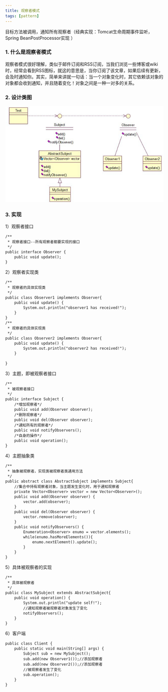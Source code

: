 ```yaml
---
title: 观察者模式
tags: [pattern]
---
```


目标方法被调用，通知所有观察者（经典实现：Tomcat生命周期事件监听，Spring BeanPostProcessor实现 ）

### 1. 什么是观察者模式
观察者模式很好理解，类似于邮件订阅和RSS订阅，当我们浏览一些博客或wiki时，经常会看到RSS图标，就这的意思是，当你订阅了该文章，如果后续有更新，会及时通知你。其实，简单来讲就一句话：当一个对象变化时，其它依赖该对象的对象都会收到通知，并且随着变化！对象之间是一种一对多的关系。

### 2. 设计类图
![](/images/java_pattern/observer/observer.jpg)

### 3. 实现
1）观察者接口
```
/**
 * 观察者接口--所有观察者都要实现的接口
 */
public interface Observer {
    public void update(); 
}
```
2）观察者实现类
```
/**
 * 观察者的具体实现类
 */
public class Observer1 implements Observer{
    public void update() {
        System.out.println("observer1 has received!");  
    }
}
/**
 * 观察者的具体实现类
 */
public class Observer2 implements Observer{
    public void update() {
        System.out.println("observer2 has received!");
    }

}
```
3）主题，即被观察者接口
```
/**
 * 被观察者接口
 */
public interface Subject {
    /*增加观察者*/  
    public void add(Observer observer);  
    /*删除观察者*/  
    public void del(Observer observer);  
    /*通知所有的观察者*/  
    public void notifyObservers();  
    /*自身的操作*/  
    public void operation();
}
```
4）主题抽象类
```
/**
 * 抽象被观察者，实现类被观察者类通用方法
 */
public abstract class AbstractSubject implements Subject{
    //集合中持有观察者对象，当主题发生变化时，用于通知观察者
    private Vector<Observer> vector = new Vector<Observer>();  
    public void add(Observer observer) {  
        vector.add(observer);  
    }  
    public void del(Observer observer) {  
        vector.remove(observer);  
    }  
    public void notifyObservers() {  
        Enumeration<Observer> enumo = vector.elements();  
        while(enumo.hasMoreElements()){  
            enumo.nextElement().update();  
        }  
    }
}
```
5）具体被观察者的实现
```
/**
 * 具体被观察者
 */
public class MySubject extends AbstractSubject{
    public void operation() {
        System.out.println("update self!");  
        //通知观察者被观察者对象发生了变化
        notifyObservers();
    }
}
```
6）客户端
```
public class Client {
    public static void main(String[] args) {
        Subject sub = new MySubject();  
        sub.add(new Observer1());//添加观察者
        sub.add(new Observer2());//添加观察者
        //被观察者发生了变化
        sub.operation(); 
    }
}
```
